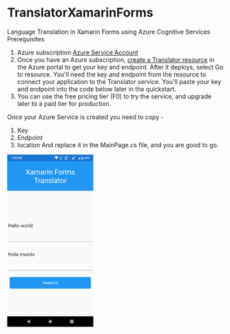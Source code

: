 # TranslatorXamarinForms
Language Translation in Xamarin Forms using Azure Cognitive Services
Prerequisites 
1. Azure subscription [Azure Service Account](https://azure.microsoft.com/en-us/free/cognitive-services/)
2. Once you have an Azure subscription, [create a Translator resource](https://ms.portal.azure.com/#create/Microsoft.CognitiveServicesTextTranslation) in the Azure portal to get your key and endpoint. After it deploys, select Go to resource.
You'll need the key and endpoint from the resource to connect your application to the Translator service. You'll paste your key and endpoint into the code below later in the quickstart.
3. You can use the free pricing tier (F0) to try the service, and upgrade later to a paid tier for production.

Once your Azure Service is created you need to copy -
1. Key
2. Endpoint
3. location
And replace it in the MainPage.cs file, and you are good to go.

<img src="TranslatorXamarinForms/TranslatorXamarinForms/Images/Screenshot.png" height="400"/>
